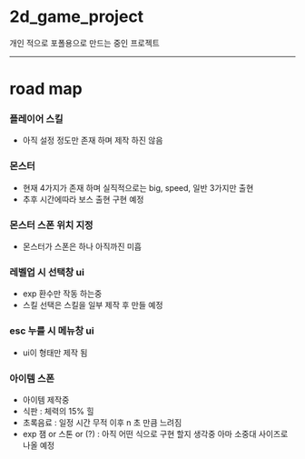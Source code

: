 # 2d_game_project

개인 적으로 포폴용으로 만드는 중인 프로젝트

* * *
# road map

### 플레이어 스킬
- 아직 설정 정도만 존재 하며 제작 하진 않음

### 몬스터
- 현재 4가지가 존재 하며 실직적으로는 big, speed, 일반 3가지만 출현
- 추후 시간에따라 보스 출현 구현 예정

### 몬스터 스폰 위치 지정
- 몬스터가 스폰은 하나 아직까진 미흡

### 레벨업 시 선택창 ui
- exp 환수만 작동 하는중
- 스킬 선택은 스킬을 일부 제작 후 만들 예정

### esc 누를 시 메뉴창 ui
- ui이 형태만 제작 됨

### 아이템 스폰
- 아이템 제작중
- 식판 : 체력의 15% 힐
- 초록음료 : 일정 시간 무적 이후 n 초 만큼 느려짐
- exp 잼 or 스톤 or (?) : 아직 어떤 식으로 구현 할지 생각중 아마 소중대 사이즈로 나올 예정
